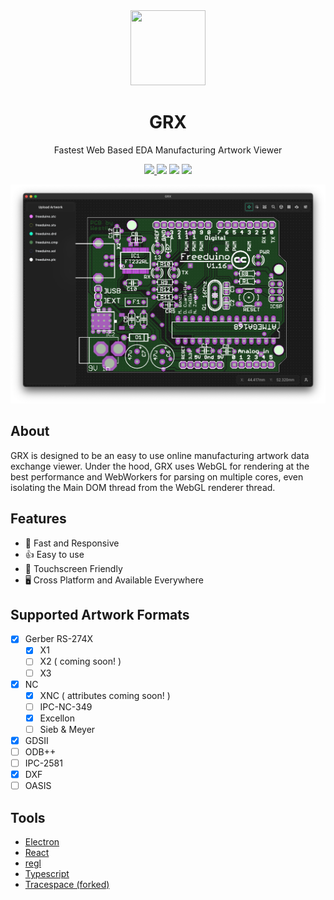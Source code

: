 <div align="center">
  <a title="GRX" href="https://grx.creery.org">
    <img src="./resources/icon.png" width="120" height="120">
  </a>
  <h1>GRX</h1>
  <p>Fastest Web Based EDA Manufacturing Artwork Viewer</p>
  <a title="GRX" href="https://grx.creery.org">
    <img src="https://img.shields.io/website?label=grx.creery.org&url=https%3A%2F%2Fgrx.creery.org%2F">
  </a>
  <img src="https://img.shields.io/github/package-json/v/hpcreery/grx">
  <img src="https://img.shields.io/github/actions/workflow/status/hpcreery/grx/release.yml">
  <img src="https://img.shields.io/github/license/hpcreery/grx">
</div>

![preview](/resources/screenshot-v3.1-dark.png)

## About

GRX is designed to be an easy to use online manufacturing artwork data exchange viewer. Under the hood, GRX uses WebGL for rendering at the best performance and WebWorkers for parsing on multiple cores, even isolating the Main DOM thread from the WebGL renderer thread.

## Features

- 🏃 Fast and Responsive
- 👍 Easy to use
- 🤏 Touchscreen Friendly
- 🖥 Cross Platform and Available Everywhere

## Supported Artwork Formats

- [x] Gerber RS-274X
  - [x] X1
  - [ ] X2 ( coming soon! )
  - [ ] X3
- [x] NC
  - [x] XNC ( attributes coming soon! )
  - [ ] IPC-NC-349
  - [x] Excellon
  - [ ] Sieb & Meyer
- [x] GDSII
- [ ] ODB++
- [ ] IPC-2581
- [x] DXF
- [ ] OASIS

## Tools

- [Electron](https://electronjs.org/)
- [React](https://reactjs.org/)
- [regl](http://regl.party/)
- [Typescript](https://www.typescriptlang.org/)
- [Tracespace (forked)](https://github.com/hpcreery/tracespace)

